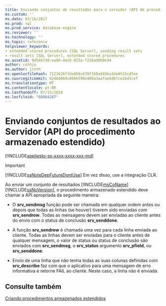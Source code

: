 ```yaml
---
title: Enviando conjuntos de resultados para o servidor (API de procedimento armazenado estendido) | Microsoft Docs
ms.custom: ''
ms.date: 03/16/2017
ms.prod: sql
ms.prod_service: database-engine
ms.reviewer: ''
ms.technology: ''
ms.topic: reference
helpviewer_keywords:
- extended stored procedures [SQL Server], sending result sets
- result sets [SQL Server], extended stored procedures
ms.assetid: 9d54673d-ea9d-4ac6-825a-f216ad8b0e34
author: rothja
ms.author: jroth
ms.openlocfilehash: 7121626f3de850c670f160a945ba3de8533cd7ee
ms.sourcegitcommit: b2464064c0566590e486a3aafae6d67ce2645cef
ms.translationtype: MT
ms.contentlocale: pt-BR
ms.lasthandoff: 07/15/2019
ms.locfileid: "68064287"
---
```

# <a name="sending-result-sets-to-the-server-extended-stored-procedure-api"></a>Enviando conjuntos de resultados ao Servidor (API do procedimento armazenado estendido)
[!INCLUDE[appliesto-ss-xxxx-xxxx-xxx-md](../../includes/appliesto-ss-xxxx-xxxx-xxx-md.md)]
    
> [!IMPORTANT]  
>  [!INCLUDE[ssNoteDepFutureDontUse](../../includes/ssnotedepfuturedontuse-md.md)] Em vez disso, use a integração CLR.  
  
 Ao enviar um conjunto de resultados [!INCLUDE[msCoName](../../includes/msconame-md.md)] [!INCLUDE[ssNoVersion](../../includes/ssnoversion-md.md)], o procedimento armazenado estendido deve chamar a API apropriada da seguinte maneira:  
  
-   O **srv_sendmsg** função pode ser chamada em qualquer ordem antes ou depois que todas as linhas (se houver) tiverem sido enviadas com **srv_sendrow**. Todas as mensagens devem ser enviadas ao cliente antes do envio com o status de conclusão **srv_senddone**.  
  
-   A função **srv_sendrow** é chamada uma vez para cada linha enviada ao cliente. Todas as linhas devem ser enviadas para o cliente antes de qualquer mensagem, o valor de status ou status de conclusão são enviados com **srv_sendmsg**, o **srv_status** argumento **srv_pfield**, ou **srv_senddone**.  
  
-   Envio de uma linha que não tenha todas as suas colunas definidas com **srv_describe** faz com que o aplicativo para uma mensagem de erro informativa e retorne FAIL ao cliente. Neste caso, a linha não é enviada.  
  
## <a name="see-also"></a>Consulte também  
 [Criando procedimentos armazenados estendidos](../../relational-databases/extended-stored-procedures-programming/creating-extended-stored-procedures.md)  
  
  
